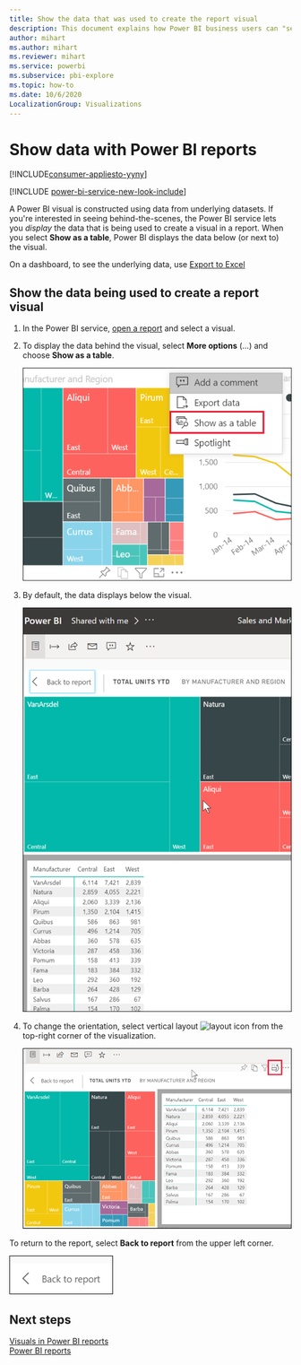 ```yaml
---
title: Show the data that was used to create the report visual
description: This document explains how Power BI business users can "see" the data used to create a report visual.
author: mihart
ms.author: mihart
ms.reviewer: mihart
ms.service: powerbi
ms.subservice: pbi-explore
ms.topic: how-to
ms.date: 10/6/2020
LocalizationGroup: Visualizations
---
```

# Show data with Power BI reports

[!INCLUDE[consumer-appliesto-yyny](../includes/consumer-appliesto-yyny.md)]

[!INCLUDE [power-bi-service-new-look-include](../includes/power-bi-service-new-look-include.md)]

A Power BI visual is constructed using data from underlying datasets. If you're interested in seeing behind-the-scenes, the Power BI service lets you *display* the data that is being used to create a visual in a report. When you select **Show as a table**, Power BI displays the data below (or next to) the visual.

On a dashboard, to see the underlying data, use [Export to Excel](end-user-export.md)

## Show the data being used to create a report visual
1. In the Power BI service, [open a report](end-user-report-open.md) and select a visual.  
2. To display the data behind the visual, select **More options** (...) and choose **Show as a table**.
   
   ![select Show as a table from dropdown](./media/end-user-show-data/power-bi-show-data-vertical.png)
3. By default, the data displays below the visual.
   
   ![visual and data vertical display](./media/end-user-show-data/power-bi-show-data-table.png)

4. To change the orientation, select vertical layout ![layout icon](media/end-user-show-data/power-bi-vertical-icon-new.png) from the top-right corner of the visualization.
   
   ![visual and data horizontal display](./media/end-user-show-data/power-bi-show-horizontal.png)

To return to the report, select **Back to report** from the upper left corner. 

   ![Screenshot showing the link for Back to report.](./media/end-user-show-data/power-bi-back.png)

## Next steps
[Visuals in Power BI reports](../visuals/power-bi-report-visualizations.md)    
[Power BI reports](end-user-reports.md)    
